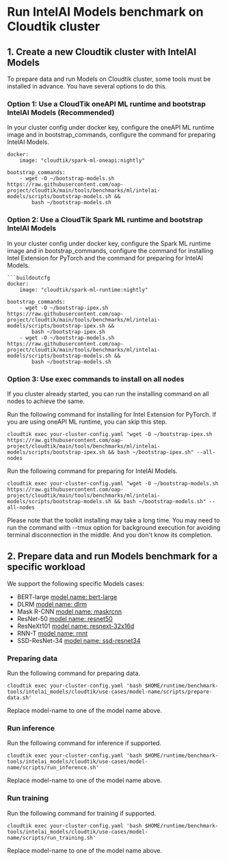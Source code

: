 # Run IntelAI Models benchmark on Cloudtik cluster

## 1. Create a new Cloudtik cluster with IntelAI Models
To prepare data and run Models on Cloudtik cluster, some tools must be installed in advance.
You have several options to do this.

### Option 1: Use a CloudTik oneAPI ML runtime and bootstrap IntelAI Models (Recommended)
In your cluster config under docker key, configure the oneAPI ML runtime image
and in bootstrap_commands, configure the command for preparing IntelAI Models.

```buildoutcfg
docker:
    image: "cloudtik/spark-ml-oneapi:nightly"

bootstrap_commands:
    - wget -O ~/bootstrap-models.sh https://raw.githubusercontent.com/oap-project/cloudtik/main/tools/benchmarks/ml/intelai-models/scripts/bootstrap-models.sh &&
        bash ~/bootstrap-models.sh
```

### Option 2: Use a CloudTik Spark ML runtime and bootstrap IntelAI Models
In your cluster config under docker key, configure the Spark ML runtime image
and in bootstrap_commands, configure the command for installing Intel Extension for PyTorch
and the command for preparing for IntelAI Models.

```buildoutcfg
```buildoutcfg
docker:
    image: "cloudtik/spark-ml-runtime:nightly"

bootstrap_commands:
    - wget -O ~/bootstrap-ipex.sh https://raw.githubusercontent.com/oap-project/cloudtik/main/tools/benchmarks/ml/intelai-models/scripts/bootstrap-ipex.sh &&
        bash ~/bootstrap-ipex.sh
    - wget -O ~/bootstrap-models.sh https://raw.githubusercontent.com/oap-project/cloudtik/main/tools/benchmarks/ml/intelai-models/scripts/bootstrap-models.sh &&
        bash ~/bootstrap-models.sh
```

### Option 3: Use exec commands to install on all nodes
If you cluster already started, you can run the installing command on all nodes to achieve the same.

Run the following command for installing for Intel Extension for PyTorch.
If you are using oneAPI ML runtime, you can skip this step.
```buildoutcfg
cloudtik exec your-cluster-config.yaml "wget -O ~/bootstrap-ipex.sh https://raw.githubusercontent.com/oap-project/cloudtik/main/tools/benchmarks/ml/intelai-models/scripts/bootstrap-ipex.sh && bash ~/bootstrap-ipex.sh" --all-nodes
```

Run the following command for preparing for IntelAI Models.
```buildoutcfg
cloudtik exec your-cluster-config.yaml "wget -O ~/bootstrap-models.sh https://raw.githubusercontent.com/oap-project/cloudtik/main/tools/benchmarks/ml/intelai-models/scripts/bootstrap-models.sh && bash ~/bootstrap-models.sh" --all-nodes
```

Please note that the toolkit installing may take a long time.
You may need to run the command with --tmux option for background execution
for avoiding terminal disconnection in the middle. And you don't know its completion.

## 2. Prepare data and run Models benchmark for a specific workload
We support the following specific Models cases:
- BERT-large [model name: bert-large](./use-cases/bert-large)
- DLRM [model name: dlrm](./use-cases/dlrm)
- Mask R-CNN [model name: maskrcnn](./use-cases/maskrcnn)
- ResNet-50 [model name: resnet50](./use-cases/resnet50)
- ResNeXt101 [model name: resnext-32x16d](./use-cases/resnext-32x16d)
- RNN-T [model name: rnnt](./use-cases/rnnt)
- SSD-ResNet-34 [model name: ssd-resnet34](./use-cases/ssd-resnet34)

### Preparing data
Run the following command for preparing data.
```buildoutcfg
cloudtik exec your-cluster-config.yaml 'bash $HOME/runtime/benchmark-tools/intelai_models/cloudtik/use-cases/model-name/scripts/prepare-data.sh'
```
Replace model-name to one of the model name above.

### Run inference
Run the following command for inference if supported.
```buildoutcfg
cloudtik exec your-cluster-config.yaml 'bash $HOME/runtime/benchmark-tools/intelai_models/cloudtik/use-cases/model-name/scripts/run_inference.sh'
```
Replace model-name to one of the model name above.

### Run training
Run the following command for training if supported.
```buildoutcfg
cloudtik exec your-cluster-config.yaml 'bash $HOME/runtime/benchmark-tools/intelai_models/cloudtik/use-cases/model-name/scripts/run_training.sh'
```
Replace model-name to one of the model name above.
